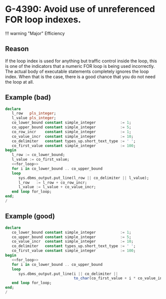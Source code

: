 # G-4390: Avoid use of unreferenced FOR loop indexes.

!!! warning "Major"
    Efficiency

## Reason

If the loop index is used for anything but traffic control inside the loop, this is one of the indicators that a numeric FOR loop is being used incorrectly. The actual body of executable statements completely ignores the loop index. When that is the case, there is a good chance that you do not need the loop at all.

## Example (bad)

``` sql
declare
   l_row   pls_integer;
   l_value pls_integer;
   co_lower_bound constant simple_integer           := 1;
   co_upper_bound constant simple_integer           := 5;
   co_row_incr    constant simple_integer           := 1;
   co_value_incr  constant simple_integer           := 10;
   co_delimiter   constant types_up.short_text_type := ' ';
   co_first_value constant simple_integer           := 100;
begin
   l_row := co_lower_bound;
   l_value := co_first_value;
   <<for_loop>>
   for i in co_lower_bound .. co_upper_bound
   loop
      sys.dbms_output.put_line(l_row || co_delimiter || l_value);
      l_row   := l_row + co_row_incr;
      l_value := l_value + co_value_incr;
   end loop for_loop;
end;
/
```

## Example (good)

``` sql
declare
   co_lower_bound constant simple_integer           := 1;
   co_upper_bound constant simple_integer           := 5;
   co_value_incr  constant simple_integer           := 10;
   co_delimiter   constant types_up.short_text_type := ' ';
   co_first_value constant simple_integer           := 100;
begin
   <<for_loop>>
   for i in co_lower_bound .. co_upper_bound
   loop
      sys.dbms_output.put_line(i || co_delimiter ||
                               to_char(co_first_value + i * co_value_incr));
   end loop for_loop;
end;
/
```